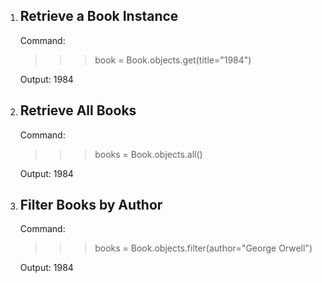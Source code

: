 1.  Retrieve a Book Instance
    ---------------------------
    Command:
    >>> book = Book.objects.get(title="1984")
    
    Output:
    1984

2.  Retrieve All Books
    ---------------------
    Command:
    >>> books = Book.objects.all()
    
    Output:
    1984
    

3.  Filter Books by Author
    -------------------------
    Command:
    >>> books = Book.objects.filter(author="George Orwell")

    Output:
    1984